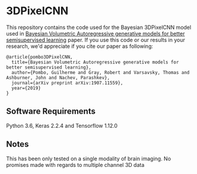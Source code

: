 # 3DPixelCNN

This repository contains the code used for the Bayesian 3DPixelCNN model used in
[Bayesian Volumetric Autoregressive generative models for better semisupervised learning](https://arxiv.org/abs/1907.11559) paper.
If you use this code or our results in your research, we'd appreciate if you cite our paper as following:

```
@article{pombo3DPixelCNN,
  title={Bayesian Volumetric Autoregressive generative models for better semisupervised learning},
  author={Pombo, Guilherme and Gray, Robert and Varsavsky, Thomas and Ashburner, John and Nachev, Parashkev},
  journal={arXiv preprint arXiv:1907.11559},
  year={2019}
}
```

## Software Requirements
Python 3.6, Keras 2.2.4 and Tensorflow 1.12.0

## Notes
This has been only tested on a single modality of brain imaging. No promises made with regards to multiple channel 3D data